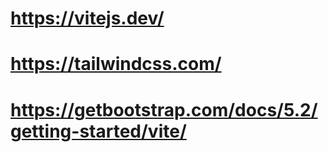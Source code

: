 

# https://vitejs.dev/

# https://tailwindcss.com/

# https://getbootstrap.com/docs/5.2/getting-started/vite/
